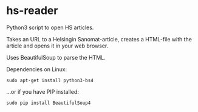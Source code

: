 # hs-reader
Python3 script to open HS articles.

Takes an URL to a Helsingin Sanomat-article, creates a HTML-file with the article and opens it in your web browser.

Uses BeautifulSoup to parse the HTML.

Dependencies on Linux:
```
sudo apt-get install python3-bs4
```
...or if you have PIP installed:
```
sudo pip install BeautifulSoup4
```
